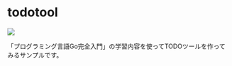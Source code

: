 # todotool

<img src="https://img.shields.io/github/workflow/status/bluemon0919/todotool/Go">


「プログラミング言語Go完全入門」の学習内容を使ってTODOツールを作ってみるサンプルです。
